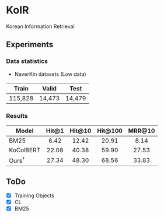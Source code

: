 # KoIR
Korean Information Retrieval

## Experiments

### Data statistics
- NaverKin datasets (Low data)

| Train | Valid | Test |
|:----:|:----:|:----:|
| 115,828 | 14,473 | 14,479 |

### Results
| Model                  | Hit@1 | Hit@10 | Hit@100 | MRR@10 |
|------------------------|:----:|:----:|:----:|:----:|
| BM25 | 6.42 | 12.42 | 20.91 | 8.14 |
| KoColBERT | 22.08 | 40.38 | 59.90 | 27.53 |
| Ours<sup>†</sup> | 27.34 | 48.30 | 68.56 | 33.83 |

## ToDo
- [X] Training Objects
- [X] CL
- [X] BM25
